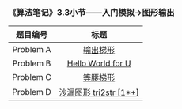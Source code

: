 ### 《算法笔记》3.3小节——入门模拟->图形输出

| 题目编号  |                             标题                             |
| :-------: | :----------------------------------------------------------: |
| Problem A | [输出梯形](http://codeup.cn/problem.php?cid=100000577&pid=0) |
| Problem B | [Hello World for U](http://codeup.cn/problem.php?cid=100000577&pid=1) |
| Problem C | [等腰梯形](http://codeup.cn/problem.php?cid=100000577&pid=2) |
| Problem D | [沙漏图形 tri2str [1*+]](http://codeup.cn/problem.php?cid=100000577&pid=3) |

